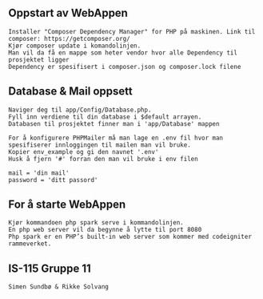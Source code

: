 ## Oppstart av WebAppen
    Installer "Composer Dependency Manager" for PHP på maskinen. Link til composer: https://getcomposer.org/
    Kjør composer update i komandolinjen.
    Man vil da få en mappe som heter vendor hvor alle Dependency til prosjektet ligger
    Dependency er spesifisert i composer.json og composer.lock filene

## Database & Mail oppsett
    Naviger deg til app/Config/Database.php.
    Fyll inn verdiene til din database i $default arrayen.
    Databasen til prosjektet finner man i 'app/Database' mappen

    For å konfigurere PHPMailer må man lage en .env fil hvor man spesifiserer innloggingen til mailen man vil bruke.
    Kopier env_example og gi den navnet '.env'
    Husk å fjern '#' forran den man vil bruke i env filen

    mail = 'din mail'
    password = 'ditt passord'

## For å starte WebAppen
    Kjør kommandoen php spark serve i kommandolinjen.
    En php web server vil da begynne å lytte til port 8080
    Php spark er en PHP’s built-in web server som kommer med codeigniter rammeverket.

## IS-115 Gruppe 11

    Simen Sundbø & Rikke Solvang

